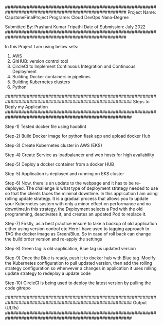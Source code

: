 #####################################################################################################
Project Name: CapstoneFinalProject
Programe: Cloud DevOps Nano-Degree 

Submitted By: Prashant Kumar Tripathi
Date of Submission: July 2022
#####################################################################################################

In this Project I am using below sets: 

1) AWS 
2) GitHUB: version control tool
3) CircleCI to Implement Continuous Integration and Continuous Deployment
4) Building Docker containers in pipelines
5) Building Kubernetes clusters
6) Python

#######################################################################################################
Steps to Deply my Application
#######################################################################################################


Step-1) Tested docker file using hadolint

Step-2) Build Docker image for python flask app and upload docker Hub

Step-3) Create Kubernetes cluster in AWS (EKS) 

Step-4) Create Service as loadbalancer and web hosts for  high availability

Step-5) Deploy a docker container from a docker HUB 

Step-5) Application is deployed and running on EKS cluster

Step-6) Now, there is an update to the webpage and it has to be re-deployed. The challenge is what type of deployment strategy needed to use
so that the clients faces the minimal downtime. In this application I am using rolling update strategy. It is a gradual process that allows 
you to update your Kubernetes system with only a minor effect on performance and no downtime.In this strategy, the Deployment selects a Pod 
with the old programming, deactivates it, and creates an updated Pod to replace it.

Step-7) Firstly, as a best practice ensure to take a backup of old application either using version control etc
Here I have used to tagging approach to TAG the docker image as Green/Blue. So in case of roll back can change the build order version and 
re-apply the settings
   
Step-8) Green tag is old-application, Blue tag us updated version 

Step-9) Once the Blue is ready, push it to docker hub with Blue tag. Modify the Kubernetes configuration to pull
    updated version, then add the rolling strategy configuration so whenvever a changes in application it uses
    rolling update strategy to redeploy a update code

Step-10) CircleCI is being used to deploy the latest version by pulling the code gitrepo

#######################################################################################################
Output (ULRs)
#######################################################################################################

